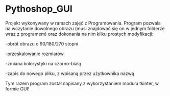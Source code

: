 # Pythoshop_GUI
Projekt wykonywany w ramach zajęć z Programowania. Program pozwala na wczytanie dowolnego obrazu (musi znajdować się on w jednym folderze wraz z programem) oraz dokonania na nim kilku prostych modyfikacji:

-obrót obrazu o 90/180/270 stopni

-przeskalowanie rozmiarów

-zmiana kolorystyki na czarno-białą

-zapis do nowego pliku, z wpisaną przez użytkownika nazwą

Tym razem program został napisany z wykorzystaniem modułu tkinter, w formie GUI!

